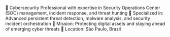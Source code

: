 🔐 Cybersecurity Professional with expertise in Security Operations Center (SOC) management, incident response, and threat hunting
🎯 Specialized in: Advanced persistent threat detection, malware analysis, and security incident orchestration
🚀 Mission: Protecting digital assets and staying ahead of emerging cyber threats
📍 Location: São Paulo, Brazil
